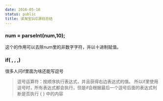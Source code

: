 ```yaml
---
date: 2016-05-18
status: public
title: 读淘宝SUI源码总结
---
```


### num = parseInt(num,10);
这个的作用可以去除num里的非数字字符，并以十进制赋值。
### if( , , ,)
很多人问if里面为啥还能写逗号
>逗号运算符：按顺序执行表达式，并且获得右边表达式的值。
所以if里使用逗号时，所有表达式都会执行，但是if会根据最后一个逗号后面的表达式判断是否执行 { } 中的内容
>